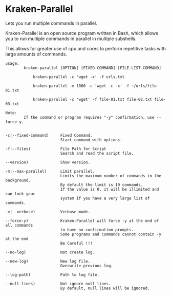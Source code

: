 # Kraken-Parallel
Lets you run multiple commands in parallel.

Kraken-Parallel is an open source program written in Bash, which allows you to run multiple commands in parallel in multiple subshells.

This allows for greater use of cpu and cores to perform repetitive tasks with large amounts of commands.

    usage:
            kraken-parallel [OPTION] [FIXED-COMMAND] [FILE-LIST-COMMAND]
    
                kraken-parallel -c 'wget -x' -f urls.txt

                kraken-parallel -m 1000 -c 'wget -c -x' -f ~/urls/file-01.txt
                
                kraken-parallel -c 'wget' -f file-01.txt file-02.txt file-03.txt

    Note: 
            If the command or program requires "-y" confirmation, use --force-y.


    -c|--fixed-command)     Fixed Command.
                            Start command with options.

    -f|--files)             File Path for Script
                            Search and read the script file.

    --version)              Show version.

    -m|--max-parallel)      Limit parallel.
                            Limits the maximum number of commands in the background.
                            By default the limit is 10 commands.
                            If the value is 0, it will be illimited and can lock your
                            system if you have a very large list of commands.
    
    -v|--verbose)           Verbose mode.

    --force-y)              Kraken-Parallel will force -y at the end of all commands
                            to have no confirmation prompts.
                            Some programs and commands cannot contain -y at the end
                            Be Careful !!!

    --no-log)               Not create log.

    --new-log)              New log file.
                            Overwrite previous log.

    --log-path)             Path to log file.

    --null-lines)           Not ignore null lines.
                            By default, null lines will be ignored.
